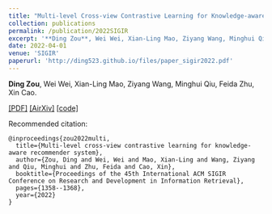 ```yaml
---
title: "Multi-level Cross-view Contrastive Learning for Knowledge-aware Recommender System"
collection: publications
permalink: /publication/2022SIGIR
excerpt: '**Ding Zou**, Wei Wei, Xian-Ling Mao, Ziyang Wang, Minghui Qiu, Feida Zhu, Xin Cao.'
date: 2022-04-01
venue: 'SIGIR'
paperurl: 'http://ding523.github.io/files/paper_sigir2022.pdf'
---
```

**Ding Zou**, Wei Wei, Xian-Ling Mao, Ziyang Wang, Minghui Qiu, Feida Zhu, Xin Cao.

[\[PDF\]](http://ding523.github.io/files/paper_sigir2022.pdf)
[\[AirXiv\]](https://arxiv.org/abs/2204.08807)
[\[code\]](https://github.com/cciiplab/mcclk)

Recommended citation:
```
@inproceedings{zou2022multi,
  title={Multi-level cross-view contrastive learning for knowledge-aware recommender system},
  author={Zou, Ding and Wei, Wei and Mao, Xian-Ling and Wang, Ziyang and Qiu, Minghui and Zhu, Feida and Cao, Xin},
  booktitle={Proceedings of the 45th International ACM SIGIR Conference on Research and Development in Information Retrieval},
  pages={1358--1368},
  year={2022}
}
```
